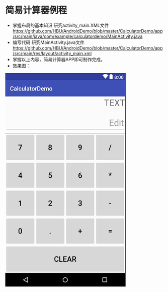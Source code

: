 # 简易计算器例程
- 掌握布局的基本知识 研究activity_main.XML文件
https://github.com/HBU/AndroidDemo/blob/master/CalculatorDemo/app/src/main/java/com/example/calculatordemo/MainActivity.java
- 编写代码 研究MainActivity.java文件
https://github.com/HBU/AndroidDemo/blob/master/CalculatorDemo/app/src/main/res/layout/activity_main.xml
- 掌握以上内容，简易计算器APP即可制作完成。
- 效果图：   

![效果图](https://github.com/HBU/AndroidDemo/blob/master/CalculatorDemo/calculator.png)
